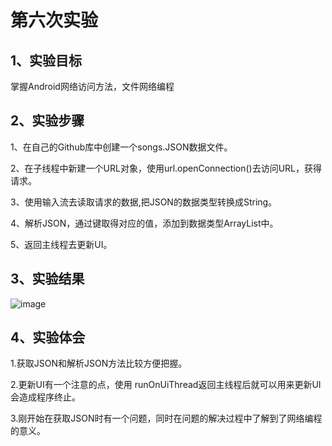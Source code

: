 # 第六次实验
## 1、实验目标
掌握Android网络访问方法，文件网络编程

## 2、实验步骤
1、在自己的Github库中创建一个songs.JSON数据文件。

2、在子线程中新建一个URL对象，使用url.openConnection()去访问URL，获得请求。

3、使用输入流去读取请求的数据,把JSON的数据类型转换成String。

4、解析JSON，通过键取得对应的值，添加到数据类型ArrayList中。

5、返回主线程去更新UI。

## 3、实验结果
![image](https://github.com/wuyut/android-labs-2018/blob/master/Soft1606070302124/%E7%AC%AC%E5%85%AD%E6%AC%A1%E5%AE%9E%E9%AA%8C%E6%88%AA%E5%9B%BE.png)

## 4、实验体会
1.获取JSON和解析JSON方法比较方便把握。

2.更新UI有一个注意的点，使用 runOnUiThread返回主线程后就可以用来更新UI会造成程序终止。

3.刚开始在获取JSON时有一个问题，同时在问题的解决过程中了解到了网络编程的意义。
